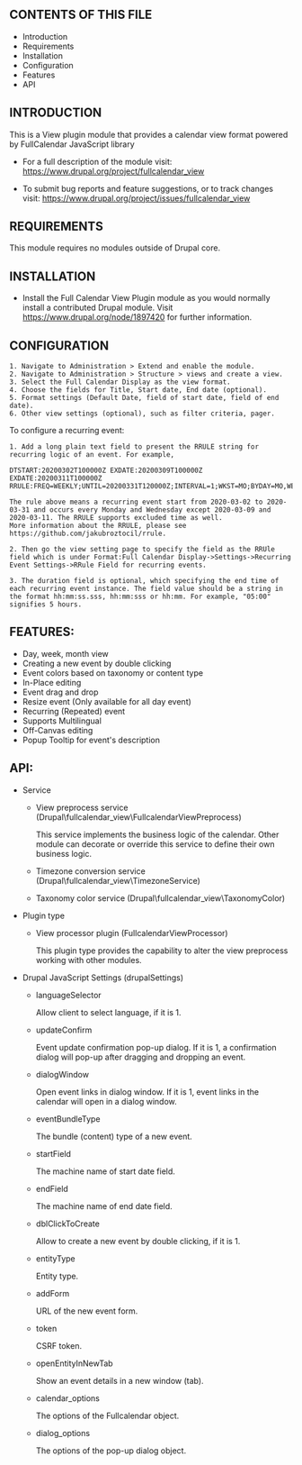
CONTENTS OF THIS FILE
---------------------

 * Introduction
 * Requirements
 * Installation
 * Configuration
 * Features
 * API


INTRODUCTION
------------

This is a View plugin module that provides a calendar view format powered by FullCalendar JavaScript library

 * For a full description of the module visit:
   https://www.drupal.org/project/fullcalendar_view

 * To submit bug reports and feature suggestions, or to track changes visit:
   https://www.drupal.org/project/issues/fullcalendar_view


REQUIREMENTS
------------

This module requires no modules outside of Drupal core.


INSTALLATION
------------

 * Install the Full Calendar View Plugin module as you would normally install a
   contributed Drupal module. Visit https://www.drupal.org/node/1897420 for
   further information.


CONFIGURATION
-------------

    1. Navigate to Administration > Extend and enable the module.
    2. Navigate to Administration > Structure > views and create a view.
    3. Select the Full Calendar Display as the view format.
    4. Choose the fields for Title, Start date, End date (optional).
    5. Format settings (Default Date, field of start date, field of end date).
    6. Other view settings (optional), such as filter criteria, pager.

To configure a recurring event:

    1. Add a long plain text field to present the RRULE string for recurring logic of an event. For example,

    DTSTART:20200302T100000Z EXDATE:20200309T100000Z EXDATE:20200311T100000Z RRULE:FREQ=WEEKLY;UNTIL=20200331T120000Z;INTERVAL=1;WKST=MO;BYDAY=MO,WE

    The rule above means a recurring event start from 2020-03-02 to 2020-03-31 and occurs every Monday and Wednesday except 2020-03-09 and 2020-03-11. The RRULE supports excluded time as well.
    More information about the RRULE, please see https://github.com/jakubroztocil/rrule.
    
    2. Then go the view setting page to specify the field as the RRUle field which is under Format:Full Calendar Display->Settings->Recurring Event Settings->RRule Field for recurring events.
    
    3. The duration field is optional, which specifying the end time of each recurring event instance. The field value should be a string in the format hh:mm:ss.sss, hh:mm:sss or hh:mm. For example, "05:00" signifies 5 hours. 

FEATURES:
-------------

 * Day, week, month view
 * Creating a new event by double clicking
 * Event colors based on taxonomy or content type
 * In-Place editing
 * Event drag and drop
 * Resize event (Only available for all day event)
 * Recurring (Repeated) event
 * Supports Multilingual
 * Off-Canvas editing
 * Popup Tooltip for event's description
 
API:
-------------

 * Service
 
 
     * View preprocess service (Drupal\fullcalendar_view\FullcalendarViewPreprocess)
     
         This service implements the business logic of the calendar. Other module can decorate or override this service to define their own business logic.
     
     
     * Timezone conversion service (Drupal\fullcalendar_view\TimezoneService)
     
     
     * Taxonomy color service (Drupal\fullcalendar_view\TaxonomyColor)
     
     
 
 * Plugin type
 
 
     * View processor plugin (FullcalendarViewProcessor)
     
         This plugin type provides the capability to alter the view preprocess working with other modules.
         
         
         
 * Drupal JavaScript Settings (drupalSettings)
 
 
     * languageSelector
     
         Allow client to select language, if it is 1.
         
     * updateConfirm 
     
         Event update confirmation pop-up dialog. If it is 1, a confirmation dialog will pop-up after dragging and dropping an event.
         
     * dialogWindow
     
         Open event links in dialog window. If it is 1, event links in the calendar will open in a dialog window.
         
     * eventBundleType
     
         The bundle (content) type of a new event.
         
     * startField
     
         The machine name of start date field.
         
     * endField
     
         The machine name of end date field.
         
     * dblClickToCreate
     
         Allow to create a new event by double clicking, if it is 1.
         
     * entityType
     
         Entity type.
         
     * addForm
     
         URL of the new event form.
       
     * token
     
         CSRF token.
         
     * openEntityInNewTab
     
         Show an event details in a new window (tab).
         
     * calendar_options
     
         The options of the Fullcalendar object.
         
     * dialog_options
     
         The options of the pop-up dialog object.
         

